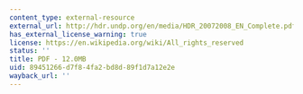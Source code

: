 ```yaml
---
content_type: external-resource
external_url: http://hdr.undp.org/en/media/HDR_20072008_EN_Complete.pdf
has_external_license_warning: true
license: https://en.wikipedia.org/wiki/All_rights_reserved
status: ''
title: PDF - 12.0MB
uid: 89451266-d7f8-4fa2-bd8d-89f1d7a12e2e
wayback_url: ''
---
```

